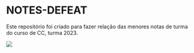 # NOTES-DEFEAT
Este repositório foi criado para fazer relação das menores notas de turma do curso de CC, turma 2023.

<img src="https://github.com/fadadoc/NOTES-DEFEAT/assets/138242492/c8d2f77f-c8a3-481d-aa70-857ffbdee647">
